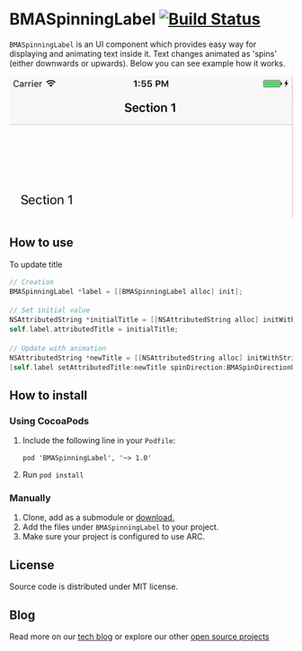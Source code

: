 # BMASpinningLabel [![Build Status](https://api.travis-ci.org/badoo/BMASpinningLabel.svg)](https://travis-ci.org/badoo/BMASpinningLabel)
`BMASpinningLabel` is an UI component which provides easy way for displaying and animating text inside it.
Text changes animated as 'spins' (either downwards or upwards).
Below you can see example how it works.

<div align="center">
<img src="./demoimages/demo.gif" />
</div>

## How to use

To update title

```objectivec
// Creation
BMASpinningLabel *label = [[BMASpinningLabel alloc] init];

// Set initial value
NSAttributedString *initialTitle = [[NSAttributedString alloc] initWithString:@"Initial Title"];
self.label.attributedTitle = initialTitle;

// Update with animation
NSAttributedString *newTitle = [[NSAttributedString alloc] initWithString:@"New Title"];
[self.label setAttributedTitle:newTitle spinDirection:BMASpinDirectionUpward spinSettings:BMASpinSettingsAnimated];
```

## How to install

### Using CocoaPods


1. Include the following line in your `Podfile`:

    ```
    pod 'BMASpinningLabel', '~> 1.0'
    ```

2. Run `pod install`

### Manually

1. Clone, add as a submodule or [download.](https://github.com/badoo/BMASpinningLabel/archive/master.zip)
2. Add the files under `BMASpinningLabel` to your project.
3. Make sure your project is configured to use ARC.

## License

Source code is distributed under MIT license.

## Blog

Read more on our [tech blog](http://techblog.badoo.com/) or explore our other [open source projects](https://github.com/badoo)

